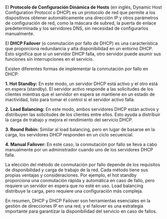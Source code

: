 El **Protocolo de Configuración Dinámica de Hosts** (en inglés, Dynamic Host Configuration Protocol o DHCP) es un protocolo de red que permite a los dispositivos obtener automáticamente una dirección IP y otros parámetros de configuración de red, como la máscara de subred, la puerta de enlace predeterminada y los servidores DNS, sin necesidad de configurarlos manualmente.

El **DHCP Failover** (o conmutación por fallo de DHCP) es una característica que proporciona redundancia y alta disponibilidad en un entorno DHCP. Esto significa que si un servidor DHCP falla, otro servidor puede asumir sus funciones sin interrupciones en el servicio.

Existen diferentes formas de implementar la conmutación por fallo en DHCP:

**1. Hot Standby:** En este modo, un servidor DHCP está activo y el otro está en espera (standby). El servidor activo responde a las solicitudes de los clientes mientras que el servidor en espera se mantiene en un estado de inactividad, listo para tomar el control si el servidor activo falla.

**2. Load Balancing:** En este modo, ambos servidores DHCP están activos y distribuyen las solicitudes de los clientes entre ellos. Esto ayuda a distribuir la carga de trabajo y mejora el rendimiento del servicio DHCP.

**3. Round Robin:** Similar al load balancing, pero en lugar de basarse en la carga, los servidores DHCP responden en un ciclo secuencial.

**4. Manual Failover:** En este caso, la conmutación por fallo se lleva a cabo manualmente por un administrador cuando uno de los servidores DHCP falla.

La elección del método de conmutación por fallo depende de los requisitos de disponibilidad y carga de trabajo de la red. Cada método tiene sus propias ventajas y consideraciones. Por ejemplo, el hot standby proporciona una conmutación rápida y automática en caso de fallo, pero requiere un servidor en espera que no esté en uso. Load balancing distribuye la carga, pero requiere una configuración más compleja.

En resumen, DHCP y DHCP Failover son herramientas esenciales en la gestión de direcciones IP en una red, y el failover es una estrategia importante para garantizar la disponibilidad del servicio en caso de fallos.

